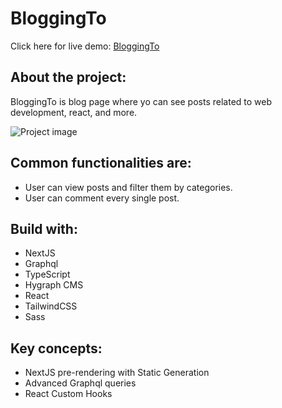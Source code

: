 # BloggingTo

Click here for live demo: [BloggingTo](https://bloggingto.vercel.app/)

## About the project:

BloggingTo is blog page where yo can see posts related to web development, react, and more.

![Project image](https://media.graphassets.com/output=format:jpg/resize=height:800,fit:max/7pGJRrhQ96hvnia6pNlm)

## Common functionalities are:

- User can view posts and filter them by categories.
- User can comment every single post.

## Build with:

- NextJS
- Graphql
- TypeScript
- Hygraph CMS
- React
- TailwindCSS
- Sass

## Key concepts:

- NextJS pre-rendering with Static Generation
- Advanced Graphql queries
- React Custom Hooks
